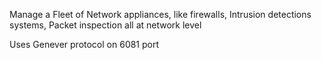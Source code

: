 Manage a Fleet of Network appliances, like firewalls, Intrusion detections systems, Packet inspection all at network level

Uses Genever protocol on 6081 port

